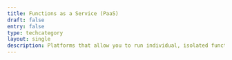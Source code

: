 ```yaml
---
title: Functions as a Service (PaaS)
draft: false
entry: false
type: techcategory
layout: single
description: Platforms that allow you to run individual, isolated functions with a pay-as-you-go pricing model
---
```

